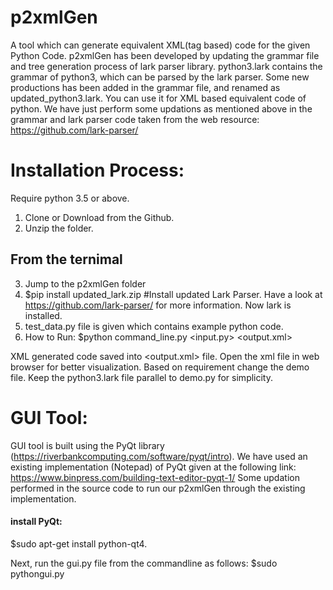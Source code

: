 # p2xmlGen
A tool which can generate equivalent XML(tag based) code for the given Python Code. 
p2xmlGen has been developed by updating the grammar file and tree generation process of lark parser library. 
python3.lark contains the grammar of python3, which can be parsed by the lark parser. 
Some new productions has been added in the grammar file, and renamed as updated_python3.lark. 
You can use it for XML based equivalent code of python.
We have just perform some updations as mentioned above in the grammar and lark parser code taken from the web resource: https://github.com/lark-parser/

# Installation Process:

Require python 3.5 or above.

1. Clone or Download from the Github.
2. Unzip the folder.
## From the ternimal
3. Jump to the p2xmlGen folder
4. $pip install updated_lark.zip  #Install updated Lark Parser. Have a look at https://github.com/lark-parser/ for more information.
   Now lark is installed.
5. test_data.py file is given which contains example python code.
6. How to Run:
   $python command_line.py <input.py> <output.xml>
 
XML generated code saved into <output.xml> file. Open the xml file in web browser for better visualization.
Based on requirement change the demo file. Keep the python3.lark file parallel to demo.py for simplicity.

# GUI Tool:

GUI tool is built using the PyQt library (https://riverbankcomputing.com/software/pyqt/intro). 
We have used an existing implementation (Notepad) of PyQt given at the following link: https://www.binpress.com/building-text-editor-pyqt-1/
Some updation performed in the source code to run our p2xmlGen through the existing implementation.

#### install PyQt:
$sudo apt-get install python-qt4.

Next, run the gui.py file from the commandline as follows:
$sudo pythongui.py
